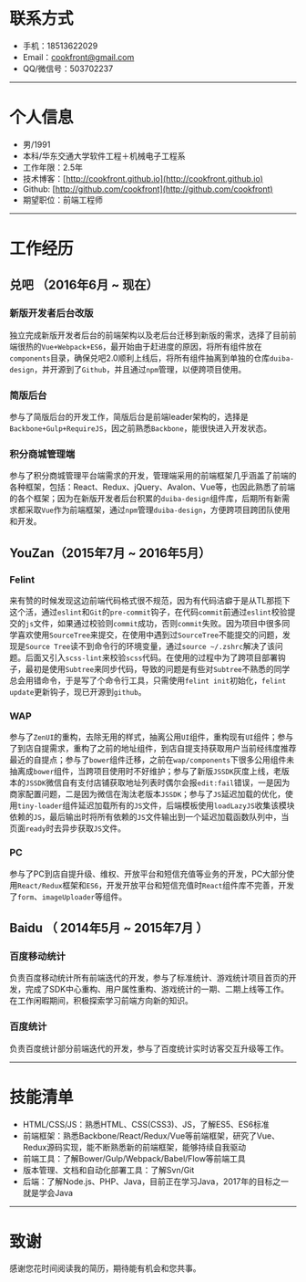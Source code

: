 
# 联系方式

- 手机：18513622029
- Email：cookfront@gmail.com
- QQ/微信号：503702237

---

# 个人信息

 - 男/1991
 - 本科/华东交通大学软件工程＋机械电子工程系
 - 工作年限：2.5年
 - 技术博客：[http://cookfront.github.io](http://cookfront.github.io)
 - Github: [http://github.com/cookfront](http://github.com/cookfront)
 - 期望职位：前端工程师

---

# 工作经历
## 兑吧  （2016年6月 ~ 现在）

### 新版开发者后台改版

独立完成新版开发者后台的前端架构以及老后台迁移到新版的需求，选择了目前前端很热的`Vue+Webpack+ES6`，最开始由于赶进度的原因，将所有组件放在`components`目录，确保兑吧2.0顺利上线后，将所有组件抽离到单独的仓库`duiba-design`，并开源到了`Github`，并且通过`npm`管理，以便跨项目使用。

### 简版后台

参与了简版后台的开发工作，简版后台是前端leader架构的，选择是`Backbone+Gulp+RequireJS`，因之前熟悉`Backbone`，能很快进入开发状态。

### 积分商城管理端

参与了积分商城管理平台端需求的开发，管理端采用的前端框架几乎涵盖了前端的各种框架，包括：React、Redux、jQuery、Avalon、Vue等，也因此熟悉了前端的各个框架；因为在新版开发者后台积累的`duiba-design`组件库，后期所有新需求都采取`Vue`作为前端框架，通过`npm`管理`duiba-design`，方便跨项目跨团队使用和开发。

## YouZan（2015年7月 ~ 2016年5月）

### Felint

来有赞的时候发现这边前端代码格式很不规范，因为有代码洁癖于是从TL那揽下这个活，通过`eslint`和`Git`的`pre-commit`钩子，在代码`commit`前通过`eslint`校验提交的`js`文件，如果通过校验则`commit`成功，否则`commit`失败。因为项目中很多同学喜欢使用`SourceTree`来提交，在使用中遇到过`SourceTree`不能提交的问题，发现是`Source Tree`读不到命令行的环境变量，通过`source ~/.zshrc`解决了该问题。后面又引入`scss-lint`来校验`scss`代码。在使用的过程中为了跨项目部署钩子，最初是使用`Subtree`来同步代码，导致的问题是有些对`Subtree`不熟悉的同学总会用错命令，于是写了个命令行工具，只需使用`felint init`初始化，`felint update`更新钩子，现已开源到`github`。

### WAP

参与了`ZenUI`的重构，去除无用的样式，抽离公用`UI`组件，重构现有`UI`组件；参与了到店自提需求，重构了之前的地址组件，到店自提支持获取用户当前经纬度推荐最近的自提点；参与了`bower`组件迁移，之前在`wap/components`下很多公用组件未抽离成`bower`组件，当跨项目使用时不好维护；参与了新版`JSSDK`灰度上线，老版本的`JSSDK`微信自有支付店铺获取地址列表时偶尔会报`edit:fail`错误，一是因为商家配置问题，二是因为微信在淘汰老版本`JSSDK`；参与了`JS`延迟加载的优化，使用`tiny-loader`组件延迟加载所有的`JS`文件，后端模板使用`loadLazyJS`收集该模块依赖的`JS`，最后输出时将所有依赖的`JS`文件输出到一个延迟加载函数队列中，当页面`ready`时去异步获取`JS`文件。

### PC

参与了PC到店自提升级、维权、开放平台和短信充值等业务的开发，PC大部分使用`React/Redux`框架和`ES6`，开发开放平台和短信充值时`React`组件库不完善，开发了`form`、`imageUploader`等组件。

## Baidu （ 2014年5月 ~ 2015年7月 ）

### 百度移动统计
负责百度移动统计所有前端迭代的开发，参与了标准统计、游戏统计项目首页的开发，完成了SDK中心重构、用户属性重构、游戏统计的一期、二期上线等工作。在工作闲暇期间，积极探索学习前端方向新的知识。

### 百度统计
负责百度统计部分前端迭代的开发，参与了百度统计实时访客交互升级等工作。

---

# 技能清单

- HTML/CSS/JS：熟悉HTML、CSS(CSS3)、JS，了解ES5、ES6标准
- 前端框架：熟悉Backbone/React/Redux/Vue等前端框架，研究了Vue、Redux源码实现，能不断熟悉新的前端框架，能够持续自我驱动
- 前端工具：了解Bower/Gulp/Webpack/Babel/Flow等前端工具
- 版本管理、文档和自动化部署工具：了解Svn/Git
- 后端：了解Node.js、PHP、Java，目前正在学习Java，2017年的目标之一就是学会Java

---

# 致谢
感谢您花时间阅读我的简历，期待能有机会和您共事。
